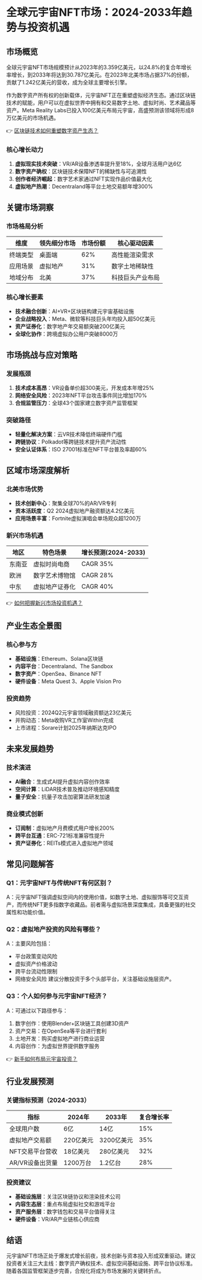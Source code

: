 # 全球元宇宙NFT市场：2024-2033年趋势与投资机遇

## 市场概览

全球元宇宙NFT市场规模预计从2023年的3.359亿美元，以24.8%的复合年增长率增长，到2033年将达到30.787亿美元。在2023年北美市场占据37%的份额，贡献了1.242亿美元的营收，成为全球主要增长引擎。

作为数字资产所有权的创新载体，元宇宙NFT正在重塑虚拟经济生态。通过区块链技术的赋能，用户可以在虚拟世界中拥有和交易数字土地、虚拟时尚、艺术藏品等资产。Meta Reality Labs已投入100亿美元布局元宇宙，高盛预测该领域将形成8万亿美元的市场机遇。

👉 [区块链技术如何重塑数字资产生态？](https://bit.ly/okx_welcome)

### 核心增长动力
1. **虚拟现实技术突破**：VR/AR设备渗透率提升至18%，全球月活用户达6亿
2. **数字资产确权**：区块链技术保障NFT的稀缺性与可追溯性
3. **创作者经济崛起**：数字艺术家通过NFT实现作品价值最大化
4. **虚拟地产热潮**：Decentraland等平台土地交易额年增300%

## 关键市场洞察

### 市场格局分析
| 维度       | 领先细分市场       | 市场份额   | 核心驱动因素               |
|------------|--------------------|------------|----------------------------|
| 终端类型   | 桌面端             | 62%        | 高性能渲染需求             |
| 应用场景   | 虚拟地产           | 31%        | 数字土地稀缺性             |
| 地域分布   | 北美               | 37%        | 科技巨头产业布局           |

### 核心增长要素
- **技术融合创新**：AI+VR+区块链构建元宇宙基础设施
- **企业战略投入**：Meta、微软等科技巨头年均投入超50亿美元
- **资产证券化**：数字地产年交易额突破200亿美元
- **全球化协作**：跨境虚拟办公用户突破8000万

## 市场挑战与应对策略

### 发展瓶颈
1. **技术成本高昂**：VR设备单价超300美元，开发成本年增25%
2. **网络安全风险**：2023年NFT平台攻击事件同比增加170%
3. **合规监管压力**：全球43个国家建立数字资产监管框架

### 突破路径
- **轻量化解决方案**：云VR技术降低终端硬件门槛
- **跨链协议**：Polkadot等跨链技术提升资产流动性
- **安全认证体系**：ISO 27001标准在NFT平台普及率超60%

## 区域市场深度解析

### 北美市场优势
- **技术创新中心**：聚集全球70%的AR/VR专利
- **资本活跃度**：Q2 2024虚拟地产融资额达4.2亿美元
- **应用场景丰富**：Fortnite虚拟演唱会单场观众超1200万

### 新兴市场机遇
| 地区       | 特色场景               | 增长预测(2024-2033) |
|------------|------------------------|----------------------|
| 东南亚     | 虚拟时尚电商           | CAGR 35%             |
| 欧洲       | 数字艺术博物馆         | CAGR 28%             |
| 中东       | 虚拟地产证券化         | CAGR 40%             |

👉 [如何把握新兴市场投资机遇？](https://bit.ly/okx_welcome)

## 产业生态全景图

### 核心参与方
- **基础设施**：Ethereum、Solana区块链
- **内容平台**：Decentraland、The Sandbox
- **数字资产**：OpenSea、Binance NFT
- **硬件设备**：Meta Quest 3、Apple Vision Pro

### 投资趋势
- 风险投资：2024Q2元宇宙领域融资额达23亿美元
- 并购动态：Meta收购VR工作室Within完成
- 上市进程：Sorare计划2025年纳斯达克IPO

## 未来发展趋势

### 技术演进
- **AI融合**：生成式AI提升虚拟内容创作效率
- **空间计算**：LiDAR技术普及推动环境感知精度
- **量子安全**：抗量子攻击加密算法研发加速

### 商业模式创新
- **订阅制**：虚拟地产月费模式用户增长200%
- **跨平台互通**：ERC-721标准兼容性提升
- **资产证券化**：REITs模式进入虚拟地产领域

## 常见问题解答

### Q1：元宇宙NFT与传统NFT有何区别？
A：元宇宙NFT强调虚拟空间内的使用价值，如数字土地、虚拟服饰等可交互资产，而传统NFT更多指数字收藏品。前者需与虚拟场景深度集成，具备更强的社交属性和功能价值。

### Q2：虚拟地产投资的风险有哪些？
A：主要风险包括：
- 平台政策变动风险
- 虚拟资产价格波动
- 跨平台流动性限制
- 网络安全风险
建议分散投资于多个头部平台，关注基础设施层资产。

### Q3：个人如何参与元宇宙NFT经济？
A：可通过以下路径参与：
1. 数字创作：使用Blender+区块链工具创建3D资产
2. 资产交易：在OpenSea等平台进行套利
3. 土地开发：购买虚拟地产进行商业运营
4. 内容创作：为虚拟世界提供数字服务

👉 [新手如何布局元宇宙投资？](https://bit.ly/okx_welcome)

## 行业发展预测

### 关键指标预测（2024-2033）
| 指标               | 2024年       | 2033年       | 复合增长率 |
|--------------------|--------------|--------------|------------|
| 全球用户数         | 6亿          | 14亿         | 15%        |
| 虚拟地产交易额     | 220亿美元    | 3200亿美元   | 35%        |
| NFT交易平台营收     | 18亿美元     | 280亿美元    | 32%        |
| AR/VR设备出货量    | 1200万台     | 1.2亿台      | 28%        |

### 投资建议
- **基础设施层**：关注区块链协议和渲染技术公司
- **内容生态层**：重点布局虚拟社交和游戏平台
- **资产服务层**：数字钱包和交易平台值得关注
- **硬件设备**：VR/AR产业链核心供应商

## 结语

元宇宙NFT市场正处于爆发式增长前夜，技术创新与资本投入形成双重驱动。建议投资者关注三大主线：数字资产确权技术、虚拟空间基础设施、跨平台协议标准。随着各国监管框架逐步完善，合规化将成为市场发展的关键转折点。